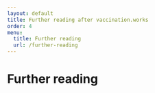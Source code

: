 ```yaml
---
layout: default
title: Further reading after vaccination.works
order: 4
menu:
  title: Further reading
  url: /further-reading
---
```


# Further reading

